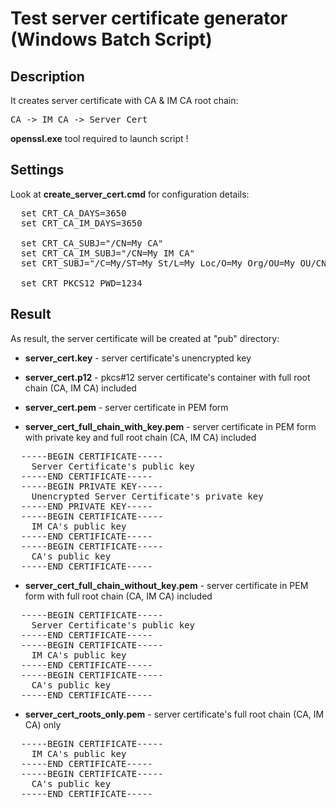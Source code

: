 # Test server certificate generator (Windows Batch Script)

## Description

It creates server certificate with CA & IM CA root chain: 
<pre>CA -> IM CA -> Server Cert</pre>

**openssl.exe** tool required to launch script !

## Settings

Look at **create_server_cert.cmd** for configuration details:
<pre>
  set CRT_CA_DAYS=3650
  set CRT_CA_IM_DAYS=3650

  set CRT_CA_SUBJ="/CN=My CA"
  set CRT_CA_IM_SUBJ="/CN=My IM CA"
  set CRT_SUBJ="/C=My/ST=My St/L=My Loc/O=My Org/OU=My OU/CN=myhost.local"

  set CRT_PKCS12_PWD=1234
</pre>

## Result

As result, the server certificate will be created at "pub" directory:

- **server_cert.key** - server certificate's unencrypted key

- **server_cert.p12** - pkcs#12 server certificate's container with full root chain (CA, IM CA) included

- **server_cert.pem** - server certificate in PEM form

- **server_cert_full_chain_with_key.pem** - server certificate in PEM form with private key and full root chain (CA, IM CA) included
<pre>
  -----BEGIN CERTIFICATE-----
    Server Certificate's public key
  -----END CERTIFICATE-----
  -----BEGIN PRIVATE KEY-----
    Unencrypted Server Certificate's private key
  -----END PRIVATE KEY-----
  -----BEGIN CERTIFICATE-----
    IM CA's public key
  -----END CERTIFICATE-----
  -----BEGIN CERTIFICATE-----
    CA's public key
  -----END CERTIFICATE-----
</pre>
- **server_cert_full_chain_without_key.pem** - server certificate in PEM form with full root chain (CA, IM CA) included
<pre>
  -----BEGIN CERTIFICATE-----
    Server Certificate's public key
  -----END CERTIFICATE-----
  -----BEGIN CERTIFICATE-----
    IM CA's public key
  -----END CERTIFICATE-----
  -----BEGIN CERTIFICATE-----
    CA's public key
  -----END CERTIFICATE-----
</pre>
- **server_cert_roots_only.pem** - server certificate's full root chain (CA, IM CA) only
<pre>
  -----BEGIN CERTIFICATE-----
    IM CA's public key
  -----END CERTIFICATE-----
  -----BEGIN CERTIFICATE-----
    CA's public key
  -----END CERTIFICATE-----
</pre>

